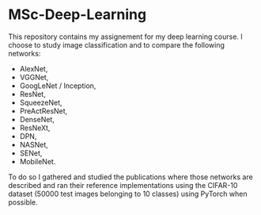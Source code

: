 # MSc-Deep-Learning

This repository contains my assignement for my deep learning course. I choose to study image classification and to compare the following networks: 

- AlexNet,
- VGGNet,
- GoogLeNet / Inception,
- ResNet,
- SqueezeNet,
- PreActResNet,
- DenseNet,
- ResNeXt,
- DPN,
- NASNet,
- SENet,
- MobileNet.

To do so I gathered and studied the publications where those networks are described and ran their reference implementations using the CIFAR-10 dataset (50000 test images belonging to 10 classes) using PyTorch when possible.
